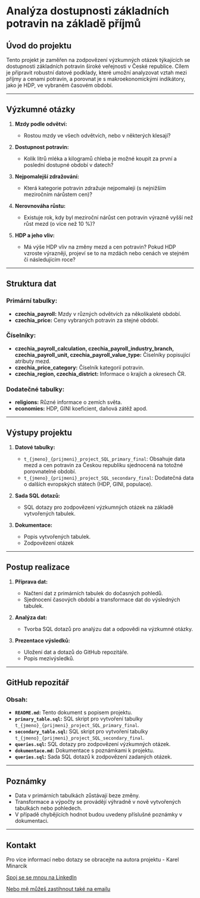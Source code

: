 # Analýza dostupnosti základních potravin na základě příjmů

## Úvod do projektu

Tento projekt je zaměřen na zodpovězení výzkumných otázek týkajících se dostupnosti základních potravin široké veřejnosti v České republice. Cílem je připravit robustní datové podklady, které umožní analyzovat vztah mezi příjmy a cenami potravin, a porovnat je s makroekonomickými indikátory, jako je HDP, ve vybraném časovém období.

---

## Výzkumné otázky

1. **Mzdy podle odvětví:**
   - Rostou mzdy ve všech odvětvích, nebo v některých klesají?
   
2. **Dostupnost potravin:**
   - Kolik litrů mléka a kilogramů chleba je možné koupit za první a poslední dostupné období v datech?

3. **Nejpomalejší zdražování:**
   - Která kategorie potravin zdražuje nejpomaleji (s nejnižším meziročním nárůstem cen)?

4. **Nerovnováha růstu:**
   - Existuje rok, kdy byl meziroční nárůst cen potravin výrazně vyšší než růst mezd (o více než 10 %)?

5. **HDP a jeho vliv:**
   - Má výše HDP vliv na změny mezd a cen potravin? Pokud HDP vzroste výrazněji, projeví se to na mzdách nebo cenách ve stejném či následujícím roce?

---

## Struktura dat

### Primární tabulky:
- **czechia_payroll:** Mzdy v různých odvětvích za několikaleté období.
- **czechia_price:** Ceny vybraných potravin za stejné období.

### Číselníky:
- **czechia_payroll_calculation, czechia_payroll_industry_branch, czechia_payroll_unit, czechia_payroll_value_type:** Číselníky popisující atributy mezd.
- **czechia_price_category:** Číselník kategorií potravin.
- **czechia_region, czechia_district:** Informace o krajích a okresech ČR.

### Dodatečné tabulky:
- **religions:** Různé informace o zemích světa.
- **economies:** HDP, GINI koeficient, daňová zátěž apod.

---

## Výstupy projektu

1. **Datové tabulky:**
   - `t_{jmeno}_{prijmeni}_project_SQL_primary_final`: Obsahuje data mezd a cen potravin za Českou republiku sjednocená na totožné porovnatelné období.
   - `t_{jmeno}_{prijmeni}_project_SQL_secondary_final`: Dodatečná data o dalších evropských státech (HDP, GINI, populace).

2. **Sada SQL dotazů:**
   - SQL dotazy pro zodpovězení výzkumných otázek na základě vytvořených tabulek.

3. **Dokumentace:**
   - Popis vytvořených tabulek.
   - Zodpovězení otázek

---

## Postup realizace

1. **Příprava dat:**
   - Načtení dat z primárních tabulek do dočasných pohledů.
   - Sjednocení časových období a transformace dat do výsledných tabulek.

2. **Analýza dat:**
   - Tvorba SQL dotazů pro analýzu dat a odpovědi na výzkumné otázky.

3. **Prezentace výsledků:**
   - Uložení dat a dotazů do GitHub repozitáře.
   - Popis mezivýsledků.

---

## GitHub repozitář

### Obsah:
- **`README.md`:** Tento dokument s popisem projektu.
- **`primary_table.sql`:** SQL skript pro vytvoření tabulky `t_{jmeno}_{prijmeni}_project_SQL_primary_final`.
- **`secondary_table.sql`:** SQL skript pro vytvoření tabulky `t_{jmeno}_{prijmeni}_project_SQL_secondary_final`.
- **`queries.sql`:** SQL dotazy pro zodpovězení výzkumných otázek.
- **`dokumentace.md`:** Dokumentace s poznámkami k projektu.
- **`queries.sql`:** Sada SQL dotazů k zodpovězení zadaných otázek.

---

## Poznámky

- Data v primárních tabulkách zůstávají beze změny.
- Transformace a výpočty se provádějí výhradně v nově vytvořených tabulkách nebo pohledech.
- V případě chybějících hodnot budou uvedeny příslušné poznámky v dokumentaci.

---

## Kontakt

Pro více informací nebo dotazy se obracejte na autora projektu - Karel Minarcik

[Spoj se se mnou na LinkedIn](https://www.linkedin.com/in/karel-minarcik/)

[Nebo mě můžeš zastihnout také na emailu](mailto:karlos.minarcik@gmail.com)
